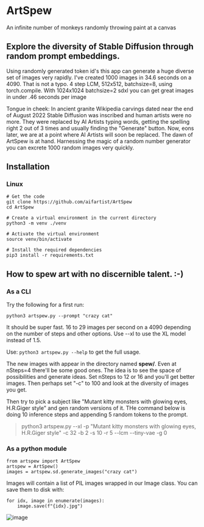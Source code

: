 # ArtSpew
An infinite number of monkeys randomly throwing paint at a canvas

## Explore the diversity of Stable Diffusion through random prompt embeddings.
Using randomly generated token id's this app can generate a huge diverse set of images very rapidly.  I've created 1000 images in 34.6 seconds on a 4090.  That is not a typo.  4 step LCM, 512x512, batchsize=8, using torch.compile.  With 1024x1024 batchsize=2 sdxl you can get great images in under .46 seconds per image

Tongue in cheek:
In ancient granite Wikipedia carvings dated near the end of August 2022 Stable Diffusion was inscribed and human artists were no more. They were replaced by AI Artists typing words, getting the spelling right 2 out of 3 times and usually finding the "Generate" button.  Now, eons later, we are at a point where AI Artists will soon be replaced.  The dawn of ArtSpew is at hand.  Harnessing the magic of a random number generator you can excrete 1000 random images very quickly.

## Installation

### Linux

```
# Get the code
git clone https://github.com/aifartist/ArtSpew
cd ArtSpew

# Create a virtual environment in the current directory
python3 -m venv ./venv

# Activate the virtual environment
source venv/bin/activate

# Install the required dependencies
pip3 install -r requirements.txt
```

## How to spew art with no discernible talent.  :-)

### As a CLI

Try the following for a first run:
```
python3 artspew.py --prompt "crazy cat"
```

It should be super fast. 16 to 29 images per second on a 4090 depending on the number of steps and other options. Use --xl to use the XL model instead of 1.5.

Use:  `python3 artspew.py --help`
to get the full usage.

The new images with appear in the directory named **spew/**.  Even at nSteps=4 there'll be some good ones.  The idea is to see the space of possibilities and generate ideas.  Set nSteps to 12 or 16 and you'll get better images.  Then perhaps set "-c" to 100 and look at the diversity of images you get.

Then try to pick a subject like "Mutant kitty monsters with glowing eyes, H.R.Giger style" and gen random versions of it.  THe command below is doing 10 inference steps and appending 5 random tokens to the prompt.

> python3 artspew.py --xl -p "Mutant kitty monsters with glowing eyes, H.R.Giger style" -c 32 -b 2 -s 10 -r 5 --lcm --tiny-vae -g 0

### As a python module

```
from artspew import ArtSpew
artspew = ArtSpew()
images = artspew.sd.generate_images("crazy cat")
```

Images will contain a list of PIL images wrapped in our Image class.  You can save them to disk with:

```
for idx, image in enumerate(images):
    image.save(f"{idx}.jpg")
```

![image](https://github.com/aifartist/ArtSpew/assets/116415616/f80a5cd9-994f-4134-8e05-f735116bce53)
